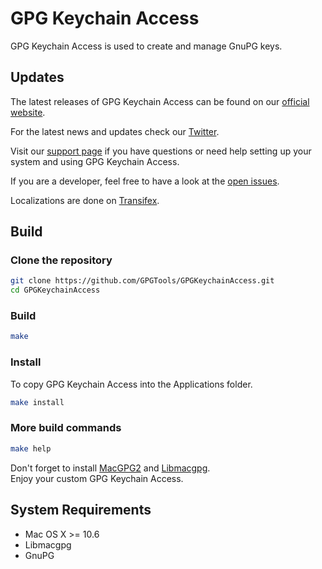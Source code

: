GPG Keychain Access
===================

GPG Keychain Access is used to create and manage GnuPG keys.

Updates
-------

The latest releases of GPG Keychain Access can be found on our [official website](https://gpgtools.org/).

For the latest news and updates check our [Twitter](https://twitter.com/gpgtools).

Visit our [support page](http://support.gpgtools.org) if you have questions or need help setting up your system and using GPG Keychain Access.

If you are a developer, feel free to have a look at the [open issues](https://gpgtools.lighthouseapp.com/projects/65684).

Localizations are done on [Transifex](https://www.transifex.com/projects/p/GPGKeychainAccess/).


Build
-----

### Clone the repository
```bash
git clone https://github.com/GPGTools/GPGKeychainAccess.git
cd GPGKeychainAccess
```

### Build
```bash
make
```

### Install
To copy GPG Keychain Access into the Applications folder.
```bash
make install
```

### More build commands
```bash
make help
```

Don't forget to install [MacGPG2](https://github.com/GPGTools/MacGPG2)
and [Libmacgpg](https://github.com/GPGTools/Libmacgpg).  
Enjoy your custom GPG Keychain Access.


System Requirements
-------------------

* Mac OS X >= 10.6
* Libmacgpg
* GnuPG

